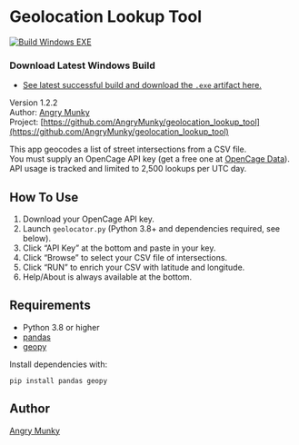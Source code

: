 # Geolocation Lookup Tool

[![Build Windows EXE](https://github.com/AngryMunky/geolocation_lookup_tool/actions/workflows/build.yml/badge.svg)](https://github.com/AngryMunky/geolocation_lookup_tool/actions/workflows/build.yml)

### Download Latest Windows Build

- [See latest successful build and download the `.exe` artifact here.](https://github.com/AngryMunky/geolocation_lookup_tool/actions/workflows/build.yml?query=branch%3Amain)

Version 1.2.2  
Author: [Angry Munky](https://github.com/AngryMunky)  
Project: [https://github.com/AngryMunky/geolocation_lookup_tool](https://github.com/AngryMunky/geolocation_lookup_tool)

This app geocodes a list of street intersections from a CSV file.  
You must supply an OpenCage API key (get a free one at [OpenCage Data](https://opencagedata.com/api)).  
API usage is tracked and limited to 2,500 lookups per UTC day.

## How To Use

1. Download your OpenCage API key.
2. Launch `geolocator.py` (Python 3.8+ and dependencies required, see below).
3. Click “API Key” at the bottom and paste in your key.
4. Click “Browse” to select your CSV file of intersections.
5. Click “RUN” to enrich your CSV with latitude and longitude.
6. Help/About is always available at the bottom.

## Requirements

- Python 3.8 or higher
- [pandas](https://pypi.org/project/pandas/)
- [geopy](https://pypi.org/project/geopy/)

Install dependencies with:
```
pip install pandas geopy
```

## Author

[Angry Munky](https://github.com/AngryMunky)

